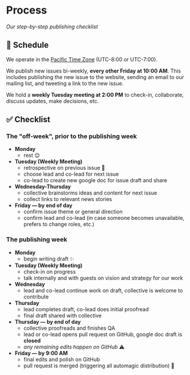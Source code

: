 # Process

*Our step-by-step publishing checklist*

## :calendar: Schedule

We operate in the [Pacific Time Zone](https://en.wikipedia.org/wiki/Pacific_Time_Zone) (UTC-8:00 or UTC-7:00).

We publish new issues bi-weekly, **every other Friday at 10:00 AM**. This includes publishing the new issue to the website, sending an email to our mailing list, and tweeting a link to the new issue.

We hold a **weekly Tuesday meeting at 2:00 PM** to check-in, collaborate, discuss updates, make decisions, etc.

## :white_check_mark: Checklist

### The "off-week", prior to the publishing week

- **Monday** 
    - rest :relieved:
- **Tuesday (Weekly Meeting)**
    - retrospective on previous issue :eyes:
    - choose lead and co-lead for next issue
    - co-lead to create new google doc for issue draft and share
- **Wednesday-Thursday**
    - collective brainstorms ideas and content for next issue 
    - collect links to relevant news stories
- **Friday &mdash; by end of day** 
    - confirm issue theme or general direction
    - confirm lead and co-lead (in case someone becomes unavailable, prefers to change roles, etc.)

### The publishing week

- **Monday**
    - begin writing draft :sparkles:
- **Tuesday (Weekly Meeting)**
    - check-in on progress
    - talk internally and with guests on vision and strategy for our work
- **Wednesday**
    - lead and co-lead continue work on draft, collective is welcome to contribute
- **Thursday**
    - lead completes draft, co-lead does initial proofread
    - final draft shared with collective
- **Thursday &mdash; by end of day** 
    - collective proofreads and finishes QA
    - lead or co-lead opens pull request on GitHub, google doc draft is **closed**
    - *any remaining edits happen on GitHub* :warning:
- **Friday &mdash; by 9:00 AM**
    - final edits and polish on GitHub
    - pull request is merged (triggering all automagic distribution) :tada:

